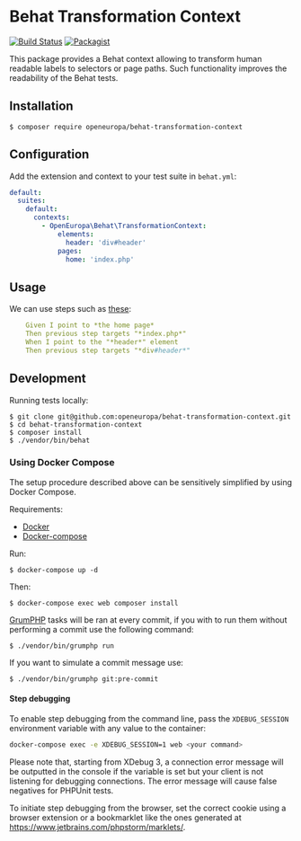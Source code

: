 # Behat Transformation Context
[![Build Status](https://drone.fpfis.eu/api/badges/openeuropa/behat-transformation-context/status.svg)](https://drone.fpfis.eu/openeuropa/behat-transformation-context/)
[![Packagist](https://img.shields.io/packagist/v/openeuropa/behat-transformation-context.svg)](https://packagist.org/packages/openeuropa/behat-transformation-context)

This package provides a Behat context allowing to transform human readable labels to selectors or page paths.
Such functionality improves the readability of the Behat tests.

## Installation

```
$ composer require openeuropa/behat-transformation-context
```

## Configuration

Add the extension and context to your test suite in `behat.yml`:

```yaml
default:
  suites:
    default:
      contexts:
        - OpenEuropa\Behat\TransformationContext:
            elements:
              header: 'div#header'
            pages:
              home: 'index.php'
```

## Usage

We can use steps such as [these](https://github.com/openeuropa/behat-transformation-context/blob/master/tests/features/behat-test.feature):

```yaml
    Given I point to *the home page*
    Then previous step targets "*index.php*"
    When I point to the "*header*" element
    Then previous step targets "*div#header*"
```

## Development

Running tests locally:

```
$ git clone git@github.com:openeuropa/behat-transformation-context.git
$ cd behat-transformation-context
$ composer install
$ ./vendor/bin/behat
```

### Using Docker Compose

The setup procedure described above can be sensitively simplified by using Docker Compose.

Requirements:

- [Docker](https://www.docker.com/get-docker)
- [Docker-compose](https://docs.docker.com/compose/)

Run:

```
$ docker-compose up -d
```

Then:

```
$ docker-compose exec web composer install
```

[GrumPHP](https://github.com/phpro/grumphp/tree/master/doc) tasks will be ran at every commit, if you with to run them without performing a commit use the following command:

```
$ ./vendor/bin/grumphp run
```
If you want to simulate a commit message use:

```
$ ./vendor/bin/grumphp git:pre-commit
```

#### Step debugging

To enable step debugging from the command line, pass the `XDEBUG_SESSION` environment variable with any value to
the container:

```bash
docker-compose exec -e XDEBUG_SESSION=1 web <your command>
```

Please note that, starting from XDebug 3, a connection error message will be outputted in the console if the variable is
set but your client is not listening for debugging connections. The error message will cause false negatives for PHPUnit
tests.

To initiate step debugging from the browser, set the correct cookie using a browser extension or a bookmarklet
like the ones generated at https://www.jetbrains.com/phpstorm/marklets/.
